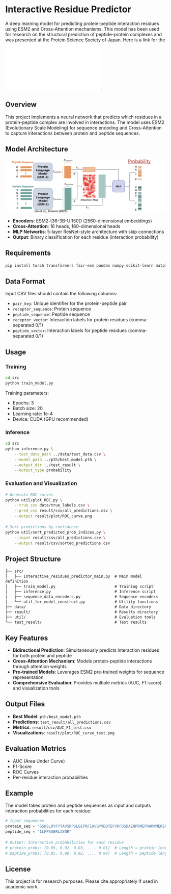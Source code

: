 # Interactive Residue Predictor

A deep learning model for predicting protein-peptide interaction residues using ESM2 and Cross-Attention mechanisms.
This model has been used for research on the structural prediction of peptide–protein complexes and was presented at the Protein Science Society of Japan.
Here is a link for the ![conference poster](image/2025_pssj_morishita_poster.pdf).

## Overview

This project implements a neural network that predicts which residues in a protein-peptide complex are involved in interactions. The model uses ESM2 (Evolutionary Scale Modeling) for sequence encoding and Cross-Attention to capture interactions between protein and peptide sequences.

## Model Architecture
![Model Aechitecture](image/Interactive_res_predictor_architecture.png)
- **Encoders**: ESM2-t36-3B-UR50D (2560-dimensional embeddings)
- **Cross-Attention**: 16 heads, 160-dimensional heads
- **MLP Networks**: 5-layer ResNet-style architecture with skip connections
- **Output**: Binary classification for each residue (interaction probability)

## Requirements

```bash
pip install torch transformers fair-esm pandas numpy scikit-learn matplotlib tqdm
```

## Data Format

Input CSV files should contain the following columns:
- `pair_key`: Unique identifier for the protein-peptide pair
- `receptor_sequence`: Protein sequence
- `peptide_sequence`: Peptide sequence
- `receptor_vector`: Interaction labels for protein residues (comma-separated 0/1)
- `peptide_vector`: Interaction labels for peptide residues (comma-separated 0/1)

## Usage

### Training

```bash
cd src
python train_model.py
```

Training parameters:
- Epochs: 3
- Batch size: 20
- Learning rate: 1e-4
- Device: CUDA (GPU recommended)

### Inference

```bash
cd src
python inference.py \
    --test_data_path ../data/test_data.csv \
    --model_path ../pth/best_model.pth \
    --output_dir ../test_result \
    --output_type probability
```

### Evaluation and Visualization

```bash
# Generate ROC curves
python util/plot_ROC.py \
    --true_csv data/true_labels.csv \
    --pred_csv result/csv/all_predictions.csv \
    --output result/plot/ROC_curve.png

# Sort predictions by confidence
python util/sort_predicted_prob_indices.py \
    --input result/csv/all_predictions.csv \
    --output result/csv/sorted_predictions.csv
```

## Project Structure

```
├── src/
│   ├── Interactive_residues_predictor_main.py  # Main model definition
│   ├── train_model.py                          # Training script
│   ├── inference.py                            # Inference script
│   ├── sequence_data_encoders.py               # Sequence encoders
│   └── util_for_model_construct.py             # Utility functions
├── data/                                       # Data directory
├── result/                                     # Results directory
├── util/                                       # Evaluation tools
└── test_result/                                # Test results
```

## Key Features

- **Bidirectional Prediction**: Simultaneously predicts interaction residues for both protein and peptide
- **Cross-Attention Mechanism**: Models protein-peptide interactions through attention weights
- **Pre-trained Models**: Leverages ESM2 pre-trained weights for sequence representation
- **Comprehensive Evaluation**: Provides multiple metrics (AUC, F1-score) and visualization tools

## Output Files

- **Best Model**: `pth/best_model.pth`
- **Predictions**: `test_result/all_predictions.csv`
- **Metrics**: `result/csv/AUC_F1_test.csv`
- **Visualizations**: `result/plot/ROC_curve_test.png`

## Evaluation Metrics

- AUC (Area Under Curve)
- F1-Score
- ROC Curves
- Per-residue interaction probabilities

## Example

The model takes protein and peptide sequences as input and outputs interaction probabilities for each residue:

```python
# Input sequences
protein_seq = "GSHSLRYFYTAVSRPGLGEPRFIAVGYVDDTEFVRFDSDAENPRMEPRARWMEREGPEYWEQQTRIAKEWEQIYRVDLRTLRGYYNQSEGGSHTIQEMYGCDVGSDGSLLRGYRQDAYDGRDYIALNEDLKTWTAADFAAQITRNKWERARYAERLRAYLEGTCVEWLSRYLELGKETLLRSDPPEAHVTLHPRPEGDVTLRCWALGFYPADITLTWQLNGEDLTQDMELVETRPAGDGTFQKWASVVVPLGKEQNYTCRVEHEGLPKPLSQRWE"
peptide_seq = "ILFPSSERLISNR"

# Output: Interaction probabilities for each residue
# protein_probs: [0.05, 0.02, 0.03, ..., 0.01]  # Length = protein length
# peptide_probs: [0.85, 0.88, 0.92, ..., 0.94]  # Length = peptide length
```

## License

This project is for research purposes. Please cite appropriately if used in academic work.
